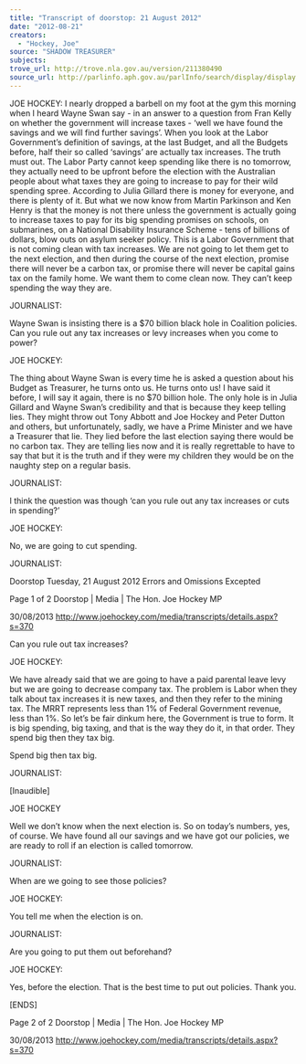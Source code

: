 ```yaml
---
title: "Transcript of doorstop: 21 August 2012"
date: "2012-08-21"
creators:
  - "Hockey, Joe"
source: "SHADOW TREASURER"
subjects:
trove_url: http://trove.nla.gov.au/version/211380490
source_url: http://parlinfo.aph.gov.au/parlInfo/search/display/display.w3p;query=Id%3A%22media/pressrel/2695073%22
---
```


 JOE HOCKEY:  I nearly dropped a barbell on my foot at the gym this morning when I heard Wayne Swan say - in an  answer to a question from Fran Kelly on whether the government will increase taxes - ‘well we have  found  the  savings  and  we  will  find  further  savings’.  When  you  look  at  the  Labor  Government’s   definition of savings, at the last Budget, and all the Budgets before, half their so called ‘savings’ are  actually  tax  increases.  The  truth  must  out.  The  Labor  Party  cannot  keep  spending  like  there  is  no   tomorrow, they actually need to be upfront before the election with the Australian people about what  taxes they are going to increase to pay for their wild spending spree. According to Julia Gillard there  is money for everyone, and there is plenty of it. But what we now know from Martin Parkinson and  Ken Henry is that the money is not there unless the government is actually going to increase taxes to  pay  for  its  big  spending  promises  on  schools,  on  submarines,  on  a  National  Disability  Insurance   Scheme - tens of billions of dollars, blow outs on asylum seeker policy. This is a Labor Government  that is not coming clean with tax increases. We are not going to let them get to the next election, and  then during the course of the next election, promise there will never be a carbon tax, or promise there  will never be capital gains tax on the family home. We want them to come clean now. They can’t  keep spending the way they are. 

 JOURNALIST:

 Wayne Swan is insisting there is a $70 billion black hole in Coalition policies. Can you rule out any  tax increases or levy increases when you come to power? 

 JOE HOCKEY:

 The thing about Wayne Swan is every time he is asked a question about his Budget as Treasurer, he  turns onto us. He turns onto us! I have said it before, I will say it again, there is no $70 billion hole.  The only hole is in Julia Gillard and Wayne Swan’s credibility and that is because they keep telling  lies.  They  might  throw  out  Tony  Abbott  and  Joe  Hockey  and  Peter  Dutton  and  others,  but   unfortunately, sadly, we have a Prime Minister and we have a Treasurer that lie. They lied before the  last election saying there would be no carbon tax. They are telling lies now and it is really regrettable  to have to say that but it is the truth and if they were my children they would be on the naughty step  on a regular basis.

 JOURNALIST:

 I think the question was though ‘can you rule out any tax increases or cuts in spending?’ 

 JOE HOCKEY:

 No, we are going to cut spending.

 JOURNALIST: 

 Doorstop Tuesday, 21 August 2012 Errors and Omissions Excepted

 Page 1 of 2 Doorstop | Media | The Hon. Joe Hockey MP

 30/08/2013 http://www.joehockey.com/media/transcripts/details.aspx?s=370

 Can you rule out tax increases?

 JOE HOCKEY:

 We  have  already  said  that  we  are  going  to  have  a  paid  parental  leave  levy  but  we  are  going  to   decrease company tax. The problem is Labor when they talk about tax increases it is new taxes, and  then  they  refer  to  the  mining  tax.  The  MRRT  represents  less  than  1%  of  Federal  Government   revenue,  less  than  1%.  So  let’s  be  fair  dinkum  here,  the  Government  is  true  to  form.  It  is  big   spending, big taxing, and that is the way they do it, in that order. They spend big then they tax big. 

 Spend big then tax big.

 JOURNALIST:

 [Inaudible]

 JOE HOCKEY

 Well  we  don’t  know  when  the  next  election  is.  So  on  today’s  numbers,  yes,  of  course.  We  have   found  all  our  savings  and  we  have  got  our  policies,  we  are  ready  to  roll  if  an  election  is  called   tomorrow.

 JOURNALIST:

 When are we going to see those policies?

 JOE HOCKEY:

 You tell me when the election is on. 

 JOURNALIST:

 Are you going to put them out beforehand?

 JOE HOCKEY:

 Yes, before the election. That is the best time to put out policies. Thank you.

 [ENDS]

 Page 2 of 2 Doorstop | Media | The Hon. Joe Hockey MP

 30/08/2013 http://www.joehockey.com/media/transcripts/details.aspx?s=370

